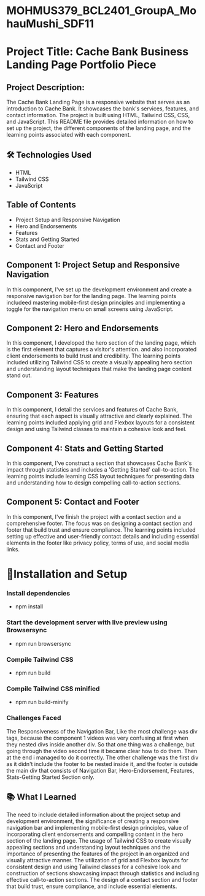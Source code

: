 # MOHMUS379_BCL2401_GroupA_MohauMushi_SDF11

# Project Title: Cache Bank Business Landing Page Portfolio Piece

## Project Description:
The Cache Bank Landing Page is a responsive website that serves as an introduction to Cache Bank. It showcases the bank's services, features, and contact information. The project is built using HTML, Tailwind CSS, CSS, and JavaScript. This README file provides detailed information on how to set up the project, the different components of the landing page, and the learning points associated with each component.

## 🛠️ Technologies Used
* HTML
* Tailwind CSS
* JavaScript

## Table of Contents
* Project Setup and Responsive Navigation
* Hero and Endorsements
* Features
* Stats and Getting Started
* Contact and Footer


## Component 1: Project Setup and Responsive Navigation

In this component, I've set up the development environment and create a responsive navigation bar for the landing page. The learning points includeed mastering mobile-first design principles and implementing a toggle for the navigation menu on small screens using JavaScript.


## Component 2: Hero and Endorsements

In this component, I developed the hero section of the landing page, which is the first element that captures a visitor's attention. and  also incorporated client endorsements to build trust and credibility. The learning points included utilizing Tailwind CSS to create a visually appealing hero section and understanding layout techniques that make the landing page content stand out.


## Component 3: Features

In this component, I detail the services and features of Cache Bank, ensuring that each aspect is visually attractive and clearly explained. The learning points included applying grid and Flexbox layouts for a consistent design and using Tailwind classes to maintain a cohesive look and feel.


## Component 4: Stats and Getting Started

In this component, I've construct a section that showcases Cache Bank's impact through statistics and includes a 'Getting Started' call-to-action. The learning points include learning CSS layout techniques for presenting data and understanding how to design compelling call-to-action sections.


## Component 5: Contact and Footer

In this component, I've finish the project with a contact section and a comprehensive footer. The focus was on designing a contact section and footer that build trust and ensure compliance. The learning points included setting up effective and user-friendly contact details and including essential elements in the footer like privacy policy, terms of use, and social media links.

# 🚦Installation and Setup
### Install dependencies
- npm install

### Start the development server with live preview using Browsersync
- npm run browsersync

### Compile Tailwind CSS
- npm run build

### Compile Tailwind CSS minified
- npm run build-minify

### Challenges Faced
The Responsiveness of the Navigation Bar, Like the most challenge was div tags, because the component 1 videos was very confusing at first when they nested divs inside another div. So that one thing was a challenge, but going through the video second time it became clear how to do them. Then at the end i managed to do it correctly. The other challenge was the first div as it didn't include the footer to be nested inside it, and the footer is outside the main div that consists of Navigation Bar, Hero-Endorsement, Features, Stats-Getting Started Section only. 

## 📚 What I Learned
The need to include detailed information about the project setup and development environment, the significance of creating a responsive navigation bar and implementing mobile-first design principles, value of incorporating client endorsements and compelling content in the hero section of the landing page. The usage of Tailwind CSS to create visually appealing sections and understanding layout techniques and the importance of presenting the features of the project in an organized and visually attractive manner. The utilization of grid and Flexbox layouts for consistent design and using Tailwind classes for a cohesive look and construction of sections showcasing impact through statistics and including effective call-to-action sections.
The design of a contact section and footer that build trust, ensure compliance, and include essential elements.